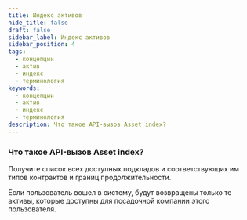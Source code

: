 ```yaml
---
title: Индекс активов
hide_title: false
draft: false
sidebar_label: Индекс активов
sidebar_position: 4
tags:
  - концепции
  - актив
  - индекс
  - терминология
keywords:
  - концепции
  - актив
  - индекс
  - терминология
description: Что такое API-вызов Asset index?
---
```


### Что такое API-вызов Asset index?

Получите список всех доступных подкладов и соответствующих им типов контрактов и границ продолжительности.

Если пользователь вошел в систему, будут возвращены только те активы, которые доступны для посадочной компании этого пользователя.

